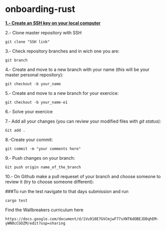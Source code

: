 # onboarding-rust


[**1.- Create an SSH key on your local computer**](https://help.github.com/en/enterprise/2.15/user/articles/adding-a-new-ssh-key-to-your-github-account)

2.- Clone master repository with SSH
```
git clone "SSH link"
```

3.- Check repository branches and in wich one you are:
```
git branch
```

4.- Create and move to a new branch with your name (this will be your master personal repository):
```
git checkout -b your_name
```

5.- Create and move to a new branch for your exercice:
```
git checkout -b your_name-e1
```

6.- Solve your exercice


7.- Add all your changes (you can review your modified files with *git status*):
```
Git add .
```

8.-Create your commit:
```
git commit -m "your comments here"

```

9.- Push changes on your branch:
```
Git push origin name_of_the_branch
```

10.- On Github make a pull requeset of your branch and choose someone to review it (try to choose someone different):


###To run the test navigate to that days submission and run

```
cargo test
```

Find the Wallbreakers curriculum here

```
https://docs.google.com/document/d/1Vu910E7GVCmjwF77sXNT6dOBEJDDqhEM-yWN0cCGOZM/edit?usp=sharing
```

